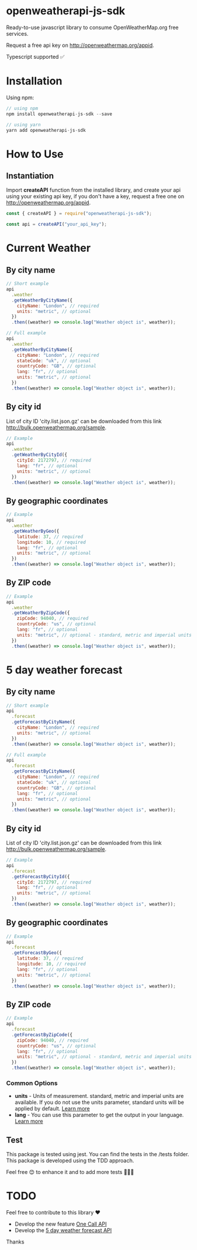# openweatherapi-js-sdk

Ready-to-use javascript library to consume OpenWeatherMap.org free services.

Request a free api key on http://openweathermap.org/appid.

Typescript supported ✅

# Installation

Using npm:

```javascript
// using npm
npm install openweatherapi-js-sdk --save

// using yarn
yarn add openweatherapi-js-sdk

```

# How to Use

## Instantiation

Import **createAPI** function from the installed library, and create your api using your existing api key, if you don't have a key, request a free one on http://openweathermap.org/appid.

```javascript
const { createAPI } = require("openweatherapi-js-sdk");

const api = createAPI("your_api_key");
```

# Current Weather

## By city name

```javascript
// Short example
api
  .weather
  .getWeatherByCityName({
    cityName: "London", // required
    units: "metric", // optional
  })
  .then((weather) => console.log("Weather object is", weather));

// Full example
api
  .weather
  .getWeatherByCityName({
    cityName: "London", // required
    stateCode: "uk", // optional
    countryCode: "GB", // optional
    lang: "fr", // optional
    units: "metric", // optional
  })
  .then((weather) => console.log("Weather object is", weather));
```

## By city id

List of city ID 'city.list.json.gz' can be downloaded from this link http://bulk.openweathermap.org/sample.

```javascript
// Example
api
  .weather
  .getWeatherByCityId({
    cityId: 2172797, // required
    lang: "fr", // optional
    units: "metric", // optional
  })
  .then((weather) => console.log("Weather object is", weather));
```

## By geographic coordinates

```javascript
// Example
api
  .weather
  .getWeatherByGeo({
    latitude: 37, // required
    longitude: 10, // required
    lang: "fr", // optional
    units: "metric", // optional
  })
  .then((weather) => console.log("Weather object is", weather));
```

## By ZIP code

```javascript
// Example
api
  .weather
  .getWeatherByZipCode({
    zipCode: 94040, // required
    countryCode: "us", // optional
    lang: "fr", // optional
    units: "metric", // optional - standard, metric and imperial units are available.
  })
  .then((weather) => console.log("Weather object is", weather));
```
# 5 day weather forecast
## By city name

```javascript
// Short example
api
  .forecast
  .getForecastByCityName({
    cityName: "London", // required
    units: "metric", // optional
  })
  .then((weather) => console.log("Weather object is", weather));

// Full example
api
  .forecast
  .getForecastByCityName({
    cityName: "London", // required
    stateCode: "uk", // optional
    countryCode: "GB", // optional
    lang: "fr", // optional
    units: "metric", // optional
  })
  .then((weather) => console.log("Weather object is", weather));
```

## By city id

List of city ID 'city.list.json.gz' can be downloaded from this link http://bulk.openweathermap.org/sample.

```javascript
// Example
api
  .forecast
  .getForecastByCityId({
    cityId: 2172797, // required
    lang: "fr", // optional
    units: "metric", // optional
  })
  .then((weather) => console.log("Weather object is", weather));
```

## By geographic coordinates

```javascript
// Example
api
  .forecast
  .getForecastByGeo({
    latitude: 37, // required
    longitude: 10, // required
    lang: "fr", // optional
    units: "metric", // optional
  })
  .then((weather) => console.log("Weather object is", weather));
```

## By ZIP code

```javascript
// Example
api
  .forecast
  .getForecastByZipCode({
    zipCode: 94040, // required
    countryCode: "us", // optional
    lang: "fr", // optional
    units: "metric", // optional - standard, metric and imperial units are available.
  })
  .then((weather) => console.log("Weather object is", weather));
```

### Common Options

- **units** - Units of measurement. standard, metric and imperial units are available. If you do not use the units parameter, standard units will be applied by default. [Learn more](https://openweathermap.org/current#data)
- **lang** - You can use this parameter to get the output in your language. [Learn more](https://openweathermap.org/current#multi)

## Test

This package is tested using jest. You can find the tests in the /tests folder. This package is developed using the TDD approach.

Feel free 😊 to enhance it and to add more tests 🧪🧪🧪

# TODO
 Feel free to contribute to this library ❤️
 - Develop the new feature [One Call API](https://openweathermap.org/api/one-call-api)
 - Develop the  [5 day weather forecast API](https://openweathermap.org/forecast5)
 

 Thanks
